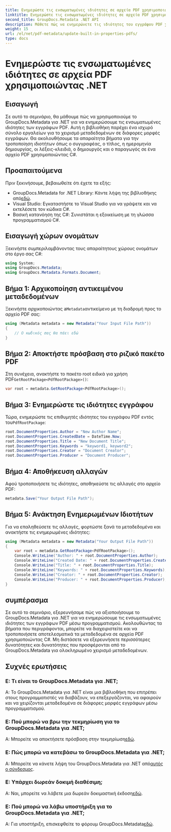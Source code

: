 ```yaml
---
title: Ενημερώστε τις ενσωματωμένες ιδιότητες σε αρχεία PDF χρησιμοποιώντας .NET
linktitle: Ενημερώστε τις ενσωματωμένες ιδιότητες σε αρχεία PDF χρησιμοποιώντας .NET
second_title: GroupDocs.Metadata .NET API
description: Μάθετε πώς να ενημερώνετε τις ιδιότητες του εγγράφου PDF χρησιμοποιώντας C# και GroupDocs.Metadata για .NET. Τροποποιήστε τον συγγραφέα, τον τίτλο, τις λέξεις-κλειδιά και άλλα μέσω προγραμματισμού.
weight: 15
url: /el/net/pdf-metadata/update-built-in-properties-pdfs/
type: docs
---
```

# Ενημερώστε τις ενσωματωμένες ιδιότητες σε αρχεία PDF χρησιμοποιώντας .NET

## Εισαγωγή
Σε αυτό το σεμινάριο, θα μάθουμε πώς να χρησιμοποιούμε το GroupDocs.Metadata για .NET για να ενημερώσουμε τις ενσωματωμένες ιδιότητες των εγγράφων PDF. Αυτή η βιβλιοθήκη παρέχει ένα ισχυρό σύνολο εργαλείων για το χειρισμό μεταδεδομένων σε διάφορες μορφές εγγράφων. Θα ακολουθήσουμε τα απαραίτητα βήματα για την τροποποίηση ιδιοτήτων όπως ο συγγραφέας, ο τίτλος, η ημερομηνία δημιουργίας, οι λέξεις-κλειδιά, ο δημιουργός και ο παραγωγός σε ένα αρχείο PDF χρησιμοποιώντας C#.
## Προαπαιτούμενα
Πριν ξεκινήσουμε, βεβαιωθείτε ότι έχετε τα εξής:
-  GroupDocs.Metadata for .NET Library: Κάντε λήψη της βιβλιοθήκης από[εδώ](https://releases.groupdocs.com/metadata/net/).
- Visual Studio: Εγκαταστήστε το Visual Studio για να γράψετε και να εκτελέσετε τον κώδικα C#.
- Βασική κατανόηση της C#: Συνιστάται η εξοικείωση με τη γλώσσα προγραμματισμού C#.

## Εισαγωγή χώρων ονομάτων
Ξεκινήστε συμπεριλαμβάνοντας τους απαραίτητους χώρους ονομάτων στο έργο σας C#:
```csharp
using System;
using GroupDocs.Metadata;
using GroupDocs.Metadata.Formats.Document;
```
## Βήμα 1: Αρχικοποίηση αντικειμένου μεταδεδομένων
 Ξεκινήστε αρχικοποιώντας a`Metadata`αντικείμενο με τη διαδρομή προς το αρχείο PDF σας:
```csharp
using (Metadata metadata = new Metadata("Your Input File Path"))
{
    // Ο κωδικός σας θα πάει εδώ
}
```
## Βήμα 2: Αποκτήστε πρόσβαση στο ριζικό πακέτο PDF
 Στη συνέχεια, ανακτήστε το πακέτο root ειδικά για χρήση PDF`GetRootPackage<PdfRootPackage>()`:
```csharp
var root = metadata.GetRootPackage<PdfRootPackage>();
```
## Βήμα 3: Ενημερώστε τις ιδιότητες εγγράφου
 Τώρα, ενημερώστε τις επιθυμητές ιδιότητες του εγγράφου PDF εντός του`PdfRootPackage`:
```csharp
root.DocumentProperties.Author = "New Author Name";
root.DocumentProperties.CreatedDate = DateTime.Now;
root.DocumentProperties.Title = "New Document Title";
root.DocumentProperties.Keywords = "keyword1, keyword2";
root.DocumentProperties.Creator = "Document Creator";
root.DocumentProperties.Producer = "Document Producer";
```
## Βήμα 4: Αποθήκευση αλλαγών
Αφού τροποποιήσετε τις ιδιότητες, αποθηκεύστε τις αλλαγές στο αρχείο PDF:
```csharp
metadata.Save("Your Output File Path");
```
## Βήμα 5: Ανάκτηση Ενημερωμένων Ιδιοτήτων
Για να επαληθεύσετε τις αλλαγές, φορτώστε ξανά τα μεταδεδομένα και ανακτήστε τις ενημερωμένες ιδιότητες:
```csharp
using (Metadata metadata = new Metadata("Your Output File Path"))
{
    var root = metadata.GetRootPackage<PdfRootPackage>();
    Console.WriteLine("Author: " + root.DocumentProperties.Author);
    Console.WriteLine("Created Date: " + root.DocumentProperties.CreatedDate);
    Console.WriteLine("Title: " + root.DocumentProperties.Title);
    Console.WriteLine("Keywords: " + root.DocumentProperties.Keywords);
    Console.WriteLine("Creator: " + root.DocumentProperties.Creator);
    Console.WriteLine("Producer: " + root.DocumentProperties.Producer);
}
```

## συμπέρασμα
Σε αυτό το σεμινάριο, εξερευνήσαμε πώς να αξιοποιήσουμε το GroupDocs.Metadata για .NET για να ενημερώσουμε τις ενσωματωμένες ιδιότητες των εγγράφων PDF μέσω προγραμματισμού. Ακολουθώντας τα βήματα που περιγράφονται, μπορείτε να διαχειριστείτε και να τροποποιήσετε αποτελεσματικά τα μεταδεδομένα σε αρχεία PDF χρησιμοποιώντας C#. Μη διστάσετε να εξερευνήσετε περισσότερες δυνατότητες και δυνατότητες που προσφέρονται από το GroupDocs.Metadata για ολοκληρωμένο χειρισμό μεταδεδομένων.

## Συχνές ερωτήσεις
### Ε: Τι είναι το GroupDocs.Metadata για .NET;
Α: Το GroupDocs.Metadata για .NET είναι μια βιβλιοθήκη που επιτρέπει στους προγραμματιστές να διαβάζουν, να επεξεργάζονται, να αφαιρούν και να χειρίζονται μεταδεδομένα σε διάφορες μορφές εγγράφων μέσω προγραμματισμού.
### Ε: Πού μπορώ να βρω την τεκμηρίωση για το GroupDocs.Metadata για .NET;
 Α: Μπορείτε να αποκτήσετε πρόσβαση στην τεκμηρίωση[εδώ](https://tutorials.groupdocs.com/metadata/net/).
### Ε: Πώς μπορώ να κατεβάσω το GroupDocs.Metadata για .NET;
 Α: Μπορείτε να κάνετε λήψη του GroupDocs.Metadata για .NET από[αυτός ο σύνδεσμος](https://releases.groupdocs.com/metadata/net/).
### Ε: Υπάρχει δωρεάν δοκιμή διαθέσιμη;
 Α: Ναι, μπορείτε να λάβετε μια δωρεάν δοκιμαστική έκδοση[εδώ](https://releases.groupdocs.com/).
### Ε: Πού μπορώ να λάβω υποστήριξη για το GroupDocs.Metadata για .NET;
 Α: Για υποστήριξη, επισκεφθείτε το φόρουμ GroupDocs.Metadata[εδώ](https://forum.groupdocs.com/c/metadata/14).